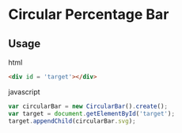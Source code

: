 # Circular Percentage Bar

## Usage 
html
```html
<div id = 'target'></div>
```
javascript
```javascript
var circularBar = new CircularBar().create();
var target = document.getElementById('target');
target.appendChild(circularBar.svg);
```

